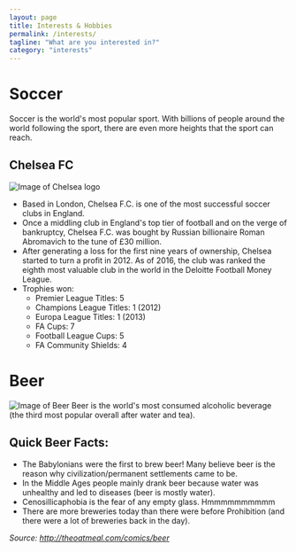 ```yaml
---
layout: page
title: Interests & Hobbies
permalink: /interests/
tagline: "What are you interested in?"
category: "interests"
---
```

# Soccer
Soccer is the world's most popular sport. With billions of people around the world following the sport, there are even more heights that the sport can reach.
  ## Chelsea FC 
![Image of Chelsea logo](http://www.chelseafc.com/content/dam/cfc/menu-folders/Club/History/Badges/Club-Badges-Gallery/cfc-badge-2004-.jpg?raw=true)
* Based in London, Chelsea F.C. is one of the most successful soccer clubs in England.
* Once a middling club in England's top tier of football and on the verge of bankruptcy, Chelsea F.C. was bought by Russian billionaire Roman Abromavich to the tune of £30 million. 
* After generating a loss for the first nine years of ownership, Chelsea started to turn a profit in 2012. As of 2016, the club was ranked the eighth most valuable club in the world in the Deloitte Football Money League.
* Trophies won:
  * Premier League Titles: 5
  * Champions League Titles: 1 (2012)
  * Europa League Titles: 1 (2013) 
  * FA Cups: 7
  * Football League Cups: 5
  * FA Community Shields: 4

# Beer
![Image of Beer](http://www.menshealth.com/sites/menshealth.com/files/beer-main_0.jpg?raw=true)
Beer is the world's most consumed alcoholic beverage (the third most popular overall after water and tea).
## Quick Beer Facts:
  * The Babylonians were the first to brew beer! Many believe beer is the reason why civilization/permanent settlements came to be.
  * In the Middle Ages people mainly drank beer because water was unhealthy and led to diseases (beer is mostly water).
  * Cenosillicaphobia is the fear of any empty glass. Hmmmmmmmmmm
  * There are more breweries today than there were before Prohibition (and there were a lot of breweries back in the day). 

*Source: http://theoatmeal.com/comics/beer*